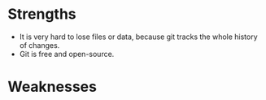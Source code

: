 # Strengths
- It is very hard to lose files or data, because git tracks the whole history of changes.
- Git is free and open-source.
# Weaknesses